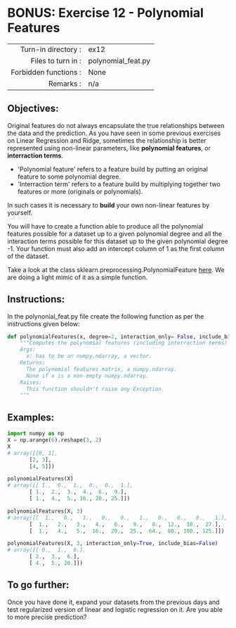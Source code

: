 # BONUS: Exercise 12 - Polynomial Features

|                         |                    |
| -----------------------:| ------------------ |
|   Turn-in directory :   |  ex12              |
|   Files to turn in :    |  polynomial_feat.py|
|   Forbidden functions : |  None              |
|   Remarks :             |  n/a               |

## Objectives:

Original features do not always encapsulate the true relationships between the data and the prediction. As you have seen in some previous exercises on Linear Regression and Ridge, sometimes the relationship is better represented using non-linear parameters, like __polynomial features__, or __interraction terms__. 

- 'Polynomial feature' refers to a feature build by putting an original feature to some polynomial degree.
- 'Interraction term' refers to a feature build by multiplying together two features or more (originals or polynomials).

In such cases it is necessary to __build__ your own non-linear features by yourself. 

You will have to create a function able to produce all the polynomial features possible for a dataset up to a given polynomial degree and all the interaction terms possible for this dataset up to the given polynomial degree -1. Your function must also add an intercept column of 1 as the first column of the dataset.

Take a look at the class sklearn.preprocessing.PolynomialFeature [here](https://scikit-learn.org/stable/modules/generated/sklearn.preprocessing.PolynomialFeatures.html?highlight=polynomial#sklearn.preprocessing.PolynomialFeatures). 
We are doing a light mimic of it as a simple function.


## Instructions:

In the polynonial_feat.py file create the following function as per the instructions given below:
```python
def polynomialFeatures(x, degree=2, interaction_only= False, include_bias=True):
    """Computes the polynomial features (including interraction terms) of a non-empty numpy.ndarray.
    Args:
      x: has to be an numpy.ndarray, a vector.
    Returns:
      The polynomial features matrix, a numpy.ndarray.
      None if x is a non-empty numpy.ndarray.
    Raises:
      This function shouldn't raise any Exception.
    """
```


## Examples:

```python
import numpy as np
X = np.arange(6).reshape(3, 2)
X
# array([[0, 1],
       [2, 3],
       [4, 5]])

polynomialFeatures(X)
# array([[ 1.,  0.,  1.,  0.,  0.,  1.],
       [ 1.,  2.,  3.,  4.,  6.,  9.],
       [ 1.,  4.,  5., 16., 20., 25.]])

polynomialFeatures(X, 3)
# array([[  1.,   0.,   1.,   0.,   0.,   1.,   0.,   0.,   0.,   1.],
       [  1.,   2.,   3.,   4.,   6.,   9.,   8.,  12.,  18.,  27.],
       [  1.,   4.,   5.,  16.,  20.,  25.,  64.,  80., 100., 125.]])

polynomialFeatures(X, 3, interaction_only=True, include_bias=False)
# array([[ 0.,  1.,  0.],
       [ 2.,  3.,  6.],
       [ 4.,  5., 20.]])
```

## To go further:
Once you have done it, expand your datasets from the previous days and test regularized version of linear and logistic regression on it. Are you able to more precise prediction?
